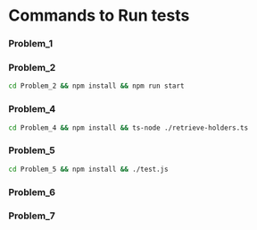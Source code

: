 # Commands to Run tests

### Problem_1
### Problem_2
```bash
cd Problem_2 && npm install && npm run start
```
### Problem_4
```bash
cd Problem_4 && npm install && ts-node ./retrieve-holders.ts
```
### Problem_5
```bash
cd Problem_5 && npm install && ./test.js
```
### Problem_6
### Problem_7